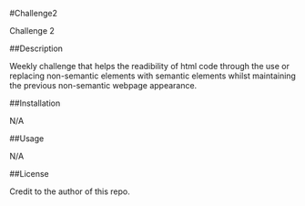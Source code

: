 #Challenge2

Challenge 2

##Description

Weekly challenge that helps the readibility of html code through the use or replacing non-semantic elements with semantic elements whilst maintaining the previous non-semantic webpage appearance.

##Installation

N/A

##Usage

N/A

##License 

Credit to the author of this repo.

